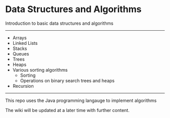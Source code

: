 # Data Structures and Algorithms

Introduction to basic data structures and algorithms
***
* Arrays
* Linked Lists
* Stacks
* Queues
* Trees
* Heaps
* Various sorting algorithms
  * Sorting
  * Operations on binary search trees and heaps  
* Recursion  
***
This repo uses the Java programming langauge to implement algorithms

The wiki will be updated at a later time with further content.
